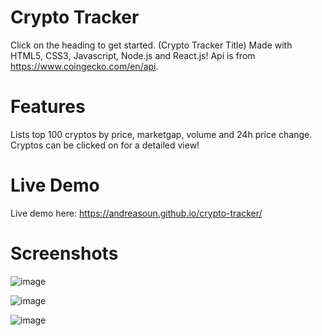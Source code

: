 # Crypto Tracker

Click on the heading to get started. (Crypto Tracker Title)
Made with HTML5, CSS3, Javascript, Node.js and React.js! 
Api is from https://www.coingecko.com/en/api.

# Features

Lists top 100 cryptos by price, marketgap, volume and 24h price change. Cryptos can be clicked on for a detailed view! 

# Live Demo

Live demo here: https://andreasoun.github.io/crypto-tracker/

# Screenshots

![image](https://user-images.githubusercontent.com/95022949/236947601-1b75a1d3-d595-4987-9243-bd134842562d.png)

![image](https://user-images.githubusercontent.com/95022949/236947647-4a9e5270-dff7-4cec-aa58-c6e8faf71f56.png)

![image](https://user-images.githubusercontent.com/95022949/236947709-eba48b78-d9ca-4a1b-843a-6d070a83225b.png)




